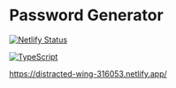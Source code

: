 # Password Generator

[![Netlify Status](https://api.netlify.com/api/v1/badges/925a9290-ca2c-40f3-b653-9ba7c9bec199/deploy-status)](https://app.netlify.com/sites/distracted-wing-316053/deploys)

[![TypeScript](https://img.shields.io/badge/--3178C6?logo=typescript&logoColor=ffffff)](https://www.typescriptlang.org/)

<https://distracted-wing-316053.netlify.app/>
